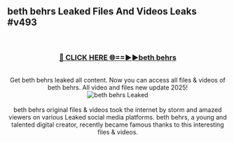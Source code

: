 ## beth behrs Leaked Files And Videos Leaks #v493
<br>
<div align="center">
<h3><a href="https://watchclip.my.id/beth behrs" rel="nofollow">🔴 CLICK HERE 🌐==►►beth behrs</a></h3>
<br>
Get beth behrs leaked all content. Now you can access all files & videos of beth behrs. All video and files new update 2025!
<br>
<a href="https://watchclip.my.id/beth behrs" rel="nofollow" data-target="animated-image.originalLink"><img src="https://i.ibb.co.com/WyWwxjT/player-gif2.gif" alt="beth behrs Leaked" style="max-width: 100%; display: inline-block;" data-target="animated-image.originalImage"></a>
<br><br>
beth behrs original files & videos took the internet by storm and amazed viewers on various Leaked social media platforms. beth behrs, a young and talented digital creator, recently became famous thanks to this interesting files & videos.
</div>
<br>